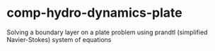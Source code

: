 # comp-hydro-dynamics-plate

Solving a boundary layer on a plate problem using prandtl (simplified Navier-Stokes) system of equations
